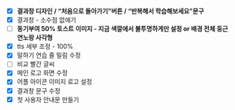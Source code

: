 - [x]  **결과창 디자인 / “처음으로 돌아가기”버튼 / “반복해서 학습해보세요”문구** 
- [x]  결과창 - 소수점 없애기
- [ ]  **동기부여 50% 토스트 이미지 -  지금 색깔에서 불투명하게만 설정 or 배경 전체 둥근 연노랑 사각형** 
- [x]  tts 세부 조정 - 100%
- [x]  말하기 연습 줄 밀림 수정 
- [ ]  비교 빨간 글씨
- [x]  메인 로고 화면 수정
- [x]  어플 아이콘 이미지 로고 설정
- [x]  결과창 문구 수정
- [x]  첫 사용자 안내문 만들기
